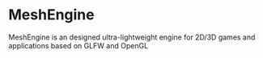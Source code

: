 # MeshEngine
MeshEngine is an designed ultra-lightweight engine for 2D/3D games and applications based on GLFW and OpenGL
